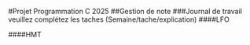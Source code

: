 #Projet Programmation C 2025
##Gestion de note
###Journal de travail
veuillez complétez les taches (Semaine/tache/explication)
####LFO

####HMT
